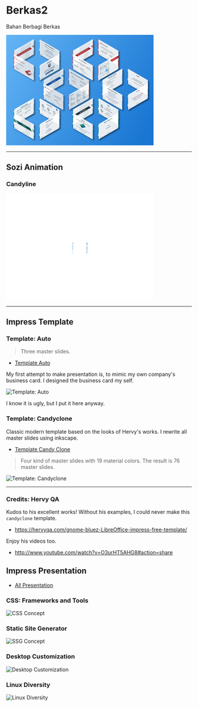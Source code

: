 # Berkas2

Bahan Berbagi Berkas

![Isometric Preview][isometric-preview]

-- -- --

## Sozi Animation

### Candyline

![Sozi Candyline Preview][candyline-preview]

-- -- --

## Impress Template

### Template: Auto

> Three master slides.

* [Template Auto][local-auto]

My first attempt to make presentation is,
to mimic my own company's business card.
I designed the business card my self.

![Template: Auto][template-auto]

I know it is ugly, but I put it here anyway.

### Template: Candyclone

Classic modern template based on the looks of Hervy's works.
I rewrite all master slides using inkscape.

* [Template Candy Clone][local-candy]

> Four kind of master slides with 19 material colors.
> The result is 76 master slides.

![Template: Candyclone][template-candy]

-- -- --

### Credits: Hervy QA

Kudos to his excellent works!
Without his examples, I could never make this `candyclone` template.

* <https://hervyqa.com/gnome-bluez-LibreOffice-impress-free-template/>

Enjoy his videos too.

* http://www.youtube.com/watch?v=O3urHT5AHG8#action=share

## Impress Presentation

* [All Presentation][local-present]

### CSS: Frameworks and Tools

![CSS Concept][cover-css]

### Static Site Generator

![SSG Concept][cover-ssg]

### Desktop Customization

![Desktop Customization][cover-ricing]

### Linux Diversity

![Linux Diversity][cover-diversity]

[local-present]:    https://github.com/epsi-rns/berkas2/raw/master/impress-presentation/
[local-auto]:       https://github.com/epsi-rns/berkas2/raw/master/impress-template-auto/
[local-candy]:      https://github.com/epsi-rns/berkas2/raw/master/impress-template-candyclone/

[template-auto]:    https://github.com/epsi-rns/berkas2/raw/master/impress-template-auto/preview/template-auto-cover-s.png
[template-candy]:   https://github.com/epsi-rns/berkas2/raw/master/impress-template-candyclone/preview/template-candyclone-cover-s.png

[candyline-preview]:https://github.com/epsi-rns/berkas2/raw/master/sozi-candyline/step-03-cubes/export/candyline-cubes-small.gif

[isometric-preview]:https://github.com/epsi-rns/berkas2/raw/master/impress-presentation/preview/isometric-withgap-400.png
[cover-css]:        https://github.com/epsi-rns/berkas2/raw/master/impress-presentation/preview/presentation-concept-css-cover-s.png
[cover-ssg]:        https://github.com/epsi-rns/berkas2/raw/master/impress-presentation/preview/presentation-concept-ssg-cover-s.png
[cover-ricing]:     https://github.com/epsi-rns/berkas2/raw/master/impress-presentation/preview/presentation-desktop-customization-cover-s.png
[cover-diversity]:  https://github.com/epsi-rns/berkas2/raw/master/impress-presentation/preview/presentation-linux-diversity-cover-s.png
